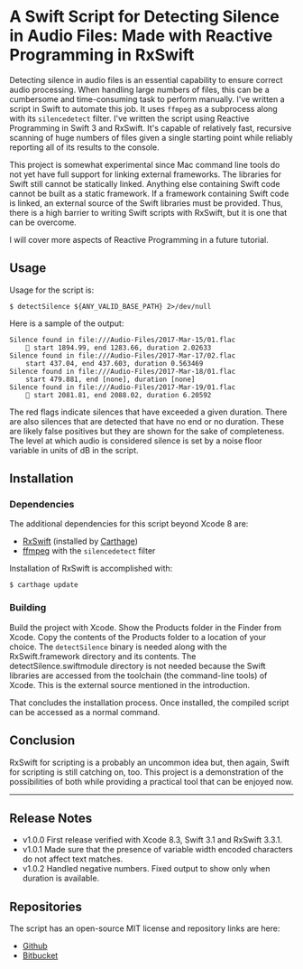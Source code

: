 # A Swift Script for Detecting Silence in Audio Files: Made with Reactive Programming in RxSwift

Detecting silence in audio files is an essential capability to ensure correct audio processing. When handling large numbers of files, this can be a cumbersome and time-consuming task to perform manually. I've written a script in Swift to automate this job. It uses `ffmpeg` as a subprocess along with its `silencedetect` filter. I've written the script using Reactive Programming in Swift 3 and RxSwift. It's capable of relatively fast, recursive scanning of huge numbers of files given a single starting point while reliably reporting all of its results to the console.

This project is somewhat experimental since Mac command line tools do not yet have full support for linking external frameworks. The libraries for Swift still cannot be statically linked. Anything else containing Swift code cannot be built as a static framework. If a framework containing Swift code is linked, an external source of the Swift libraries must be provided. Thus, there is a high barrier to writing Swift scripts with RxSwift, but it is one that can be overcome.

I will cover more aspects of Reactive Programming in a future tutorial.

## Usage

Usage for the script is:

    $ detectSilence ${ANY_VALID_BASE_PATH} 2>/dev/null

Here is a sample of the output:

    Silence found in file:///Audio-Files/2017-Mar-15/01.flac
        🚩 start 1894.99, end 1283.66, duration 2.02633
    Silence found in file:///Audio-Files/2017-Mar-17/02.flac
        start 437.04, end 437.603, duration 0.563469
    Silence found in file:///Audio-Files/2017-Mar-18/01.flac
        start 479.881, end [none], duration [none]
    Silence found in file:///Audio-Files/2017-Mar-19/01.flac
        🚩 start 2081.81, end 2088.02, duration 6.20592

The red flags indicate silences that have exceeded a given duration. There are also silences that are detected that have no end or no duration. These are likely false positives but they are shown for the sake of completeness. The level at which audio is considered silence is set by a noise floor variable in units of dB in the script.

## Installation

### Dependencies

The additional dependencies for this script beyond Xcode 8 are:

* [RxSwift](https://github.com/ReactiveX/RxSwift) (installed by [Carthage](https://github.com/Carthage/Carthage))
* [ffmpeg](https://trac.ffmpeg.org/wiki/CompilationGuide/MacOSX) with the `silencedetect` filter

Installation of RxSwift is accomplished with:

	$ carthage update

### Building

Build the project with Xcode. Show the Products folder in the Finder from Xcode. Copy the contents of the Products folder to a location of your choice. The `detectSilence` binary is needed along with the RxSwift.framework directory and its contents. The detectSilence.swiftmodule directory is not needed because the Swift libraries are accessed from the toolchain (the command-line tools) of Xcode. This is the external source mentioned in the introduction.

That concludes the installation process. Once installed, the compiled script can be accessed as a normal command. 

## Conclusion

RxSwift for scripting is a probably an uncommon idea but, then again, Swift for scripting is still catching on, too. This project is a demonstration of the possibilities of both while providing a practical tool that can be enjoyed now.

---

## Release Notes

* v1.0.0 First release verified with Xcode 8.3, Swift 3.1 and RxSwift 3.3.1.
* v1.0.1 Made sure that the presence of variable width encoded characters do not affect text matches.
* v1.0.2 Handled negative numbers. Fixed output to show only when duration is available.

## Repositories

The script has an open-source MIT license and repository links are here:

* [Github](https://github.com/ikiapps/detectSilence)
* [Bitbucket](https://bitbucket.org/ikiapps/detectsilence)
